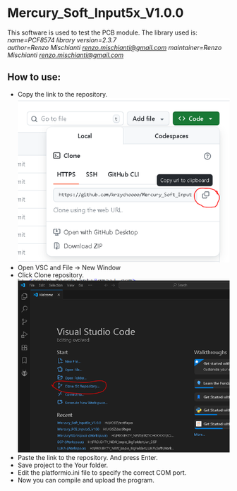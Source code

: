 # Mercury_Soft_Input5x_V1.0.0
This software is used to test the PCB module.
The library used is:  
*name=PCF8574 library version=2.3.7\
author=Renzo Mischianti <renzo.mischianti@gmail.com>
maintainer=Renzo Mischianti <renzo.mischianti@gmail.com>*
## How to use:

 - Copy the link to the repository.![1](img/guide1.PNG)
 - Open VSC and File -> New Window
 - Click Clone repository.![1](img/guide2.PNG)
 - Paste the link to the repository. And press Enter.
 - Save project to the Your folder.
 - Edit the platformio.ini file to specify the correct COM port.
 - Now you can compile and upload the program.
 
 